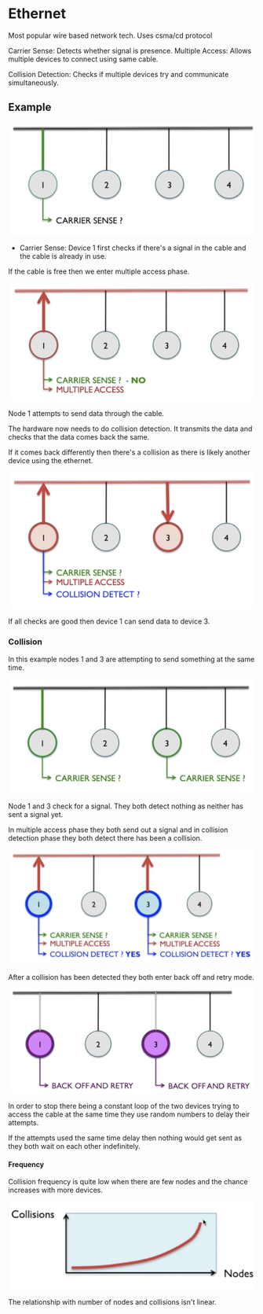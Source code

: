 # Ethernet

Most popular wire based network tech. Uses csma/cd protocol

Carrier Sense: Detects whether signal is presence.
Multiple Access: Allows multiple devices to connect using same cable.

Collision Detection: Checks if multiple devices try and communicate simultaneously.

## Example

![4 Nodes connected by ethernet](image-12.png)

- Carrier Sense: Device 1 first checks if there's a signal in the cable and the cable is already in use.

If the cable is free then we enter multiple access phase.

![Multiple access](image-13.png)

Node 1 attempts to send data through the cable.

The hardware now needs to do collision detection. It transmits the data and checks that the data comes back the same.

If it comes back differently then there's a collision as there is likely another device using the ethernet.

![Collision detection](image-14.png)

If all checks are good then device 1 can send data to device 3.

### Collision

In this example nodes 1 and 3 are attempting to send something at the same time.

![Carrier sense](image-15.png)

Node 1 and 3 check for a signal. They both detect nothing as neither has sent a signal yet.

In multiple access phase they both send out a signal and in collision detection phase they both detect there has been a collision.

![Collision detection phase](image-16.png)

After a collision has been detected they both enter back off and retry mode.

![Back off and retry mode](image-17.png)

In order to stop there being a constant loop of the two devices trying to access the cable at the same time they use random numbers to delay their attempts.

If the attempts used the same time delay then nothing would get sent as they both wait on each other indefinitely.

#### Frequency

Collision frequency is quite low when there are few nodes and the chance increases with more devices.


![Exponential increase of collisions on the network](image-18.png)

The relationship with number of nodes and collisions isn't linear.